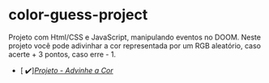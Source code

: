# color-guess-project

Projeto com Html/CSS e JavaScript, manipulando eventos no DOOM.
Neste projeto você pode adivinhar a cor representada por um RGB aleatório, caso acerte + 3 pontos, caso erre - 1.

- [ ✔️]_[Projeto - Advinhe a Cor](https://lucas-fer.github.io/color-guess-project/)_

